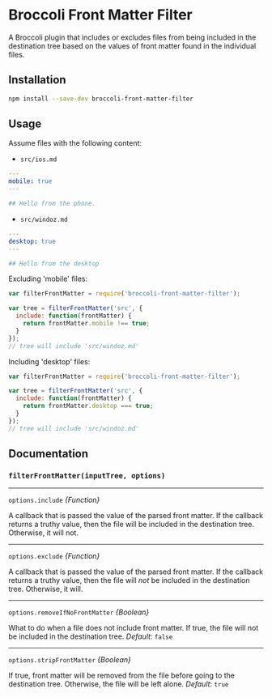 # Broccoli Front Matter Filter

A Broccoli plugin that includes or excludes files from being included
in the destination tree based on the values of front matter found
in the individual files.

## Installation

```bash
npm install --save-dev broccoli-front-matter-filter
```

## Usage

Assume files with the following content:

- `src/ios.md`

```yaml
---
mobile: true
---

## Hello from the phone.
```

- `src/windoz.md`

```yaml
---
desktop: true
---

## Hello from the desktop
```

Excluding 'mobile' files:

```javascript
var filterFrontMatter = require('broccoli-front-matter-filter');

var tree = filterFrontMatter('src', {
  include: function(frontMatter) {
    return frontMatter.mobile !== true;
  }
});
// tree will include 'src/windoz.md'
```

Including 'desktop' files:

```javascript
var filterFrontMatter = require('broccoli-front-matter-filter');

var tree = filterFrontMatter('src', {
  include: function(frontMatter) {
    return frontMatter.desktop === true;
  }
});
// tree will include 'src/windoz.md'
```

## Documentation

### `filterFrontMatter(inputTree, options)`

---

`options.include` *{Function}*

A callback that is passed the value of the parsed front matter. If the callback
returns a truthy value, then the file will be included in the destination tree.
Otherwise, it will not.

---

`options.exclude` *{Function}*

A callback that is passed the value of the parsed front matter. If the callback
returns a truthy value, then the file will *not* be included in the destination tree.
Otherwise, it will.

---

`options.removeIfNoFrontMatter` *{Boolean}*

What to do when a file does not include front matter. If true, the file will
not be included in the destination tree. _Default_: `false`

---

`options.stripFrontMatter` *{Boolean}*

If true, front matter will be removed from the file before going to the destination
tree. Otherwise, the file will be left alone. _Default_: `true`

